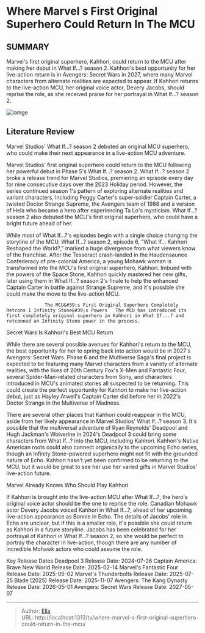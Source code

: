 # Where Marvel s First Original Superhero Could Return In The MCU


## SUMMARY 



  Marvel&#39;s first original superhero, Kahhori, could return to the MCU after making her debut in What If...? season 2.   Kahhori&#39;s best opportunity for her live-action return is in Avengers: Secret Wars in 2027, where many Marvel characters from alternate realities are expected to appear.   If Kahhori returns to the live-action MCU, her original voice actor, Devery Jacobs, should reprise the role, as she received praise for her portrayal in What If...? season 2.  

![iamge](https://static1.srcdn.com/wordpress/wp-content/uploads/2024/01/kahhori-in-what-if-with-the-avengers-in-the-mcu.jpg)

## Literature Review
Marvel Studios&#39; What If...? season 2 debuted an original MCU superhero, who could make their next appearance in a live-action MCU adventure.




Marvel Studios&#39; first original superhero could return to the MCU following her powerful debut in Phase 5&#39;s What If...? season 2. What If...? season 2 broke a release trend for Marvel Studios, premiering an episode every day for nine consecutive days over the 2023 Holiday period. However, the series continued season 1&#39;s pattern of exploring alternate realities and variant characters, including Peggy Carter&#39;s super-soldier Captain Carter, a twisted Doctor Strange Supreme, the Avengers team of 1988 and a version of Hela who became a hero after experiencing Ta Lo&#39;s mysticism. What If...? season 2 also debuted the MCU&#39;s first original superhero, who could have a bright future ahead of her.




While most of What If...?&#39;s episodes begin with a single choice changing the storyline of the MCU, What If...? season 2, episode 6, &#34;What If... Kahhori Reshaped the World?,&#34; marked a huge divergence from what viewers know of the franchise. After the Tesseract crash-landed in the Haudensaunee Confederacy of pre-colonial America, a young Mohawk woman is transformed into the MCU&#39;s first original superhero, Kahhori. Imbued with the powers of the Space Stone, Kahhori quickly mastered her new gifts, later using them in What If...? season 2&#39;s finale to help the enhanced Captain Carter in battle against Strange Supreme, and it&#39;s possible she could make the move to the live-action MCU.

                  The MCU&#39;s First Original Superhero Completely Retcons 1 Infinity Stone&#39;s Powers   The MCU has introduced its first completely original superhero in Kahhori in What If...? and retconned an Infinity Stone power in the process.    


 Secret Wars Is Kahhori&#39;s Best MCU Return 
         




While there are several possible avenues for Kahhori&#39;s return to the MCU, the best opportunity for her to spring back into action would be in 2027&#39;s Avengers: Secret Wars. Phase 6 and the Multiverse Saga&#39;s final project is expected to be featuring many Marvel characters from a variety of alternate realities, with the likes of 20th Century Fox&#39;s X-Men and Fantastic Four, several Spider-Man-related characters from Sony, and characters introduced in MCU&#39;s animated stories all suspected to be returning. This could create the perfect opportunity for Kahhori to make her live-action debut, just as Hayley Atwell&#39;s Captain Carter did before her in 2022&#39;s Doctor Strange in the Multiverse of Madness.

There are several other places that Kahhori could reappear in the MCU, aside from her likely appearance in Marvel Studios&#39; What If...? season 3. It&#39;s possible that the multiversal adventure of Ryan Reynolds&#39; Deadpool and Hugh Jackman&#39;s Wolverine in 2024&#39;s Deadpool 3 could bring some characters from What If...? into the MCU, including Kahhori. Kahhori&#39;s Native American roots could also connect organically to the upcoming Echo series, though an Infinity Stone-powered superhero might not fit with the grounded nature of Echo. Kahhori hasn&#39;t yet been confirmed to be returning to the MCU, but it would be great to see her use her varied gifts in Marvel Studios&#39; live-action future.






 Marvel Already Knows Who Should Play Kahhori 
          

If Kahhori is brought into the live-action MCU after What If...?, the hero&#39;s original voice actor should be the one to reprise the role. Canadian Mohawk actor Devery Jacobs voiced Kahhori in What If...?, ahead of her upcoming live-action appearance as Bonnie in Echo. The details of Jacobs&#39; role in Echo are unclear, but if this is a smaller role, it&#39;s possible she could return as Kahhori in a future storyline. Jacobs has been celebrated for her portrayal of Kahhori in What If...? season 2, so she would be perfect to portray the character in live-action, though there are any number of incredible Mohawk actors who could assume the role.

  Key Release Dates              Deadpool 3 Release Date: 2024-07-26                    Captain America: Brave New World Release Date: 2025-02-14                   Marvel&#39;s Fantastic Four Release Date: 2025-05-02                   Marvel&#39;s Thunderbolts Release Date: 2025-07-25                   Blade (2025) Release Date: 2025-11-07                   Avengers: The Kang Dynasty  Release Date: 2026-05-01                    Avengers: Secret Wars Release Date: 2027-05-07      

---

> Author: [Ella](https://instagram.hk.cn/)  
> URL: http://localhost:1313/tv/where-marvel-s-first-original-superhero-could-return-in-the-mcu/  

